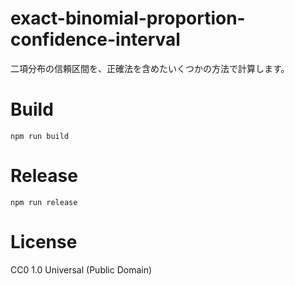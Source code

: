 # exact-binomial-proportion-confidence-interval
二項分布の信頼区間を、正確法を含めたいくつかの方法で計算します。

# Build
```
npm run build
```

# Release
```
npm run release
```

# License
CC0 1.0 Universal (Public Domain)

